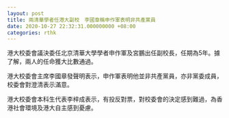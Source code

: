 ```yaml
---
layout: post
title: 兩清華學者任港大副校　李國章稱申作軍表明非共產黨員
date: 2020-10-27 22:32:31.000000000 +08:00
categories: rthk
---
```


港大校委會議決委任北京清華大學學者申作軍及宮鵬出任副校長，任期為5年。據了解，兩人的任命獲大比數通過。

港大校委會主席李國章發聲明表示，申作軍表明他並非共產黨員，亦非黨委成員，校委會對澄清表示滿意。

港大校委會本科生代表李梓成表示，有投反對票，對校委會的決定感到難過，為香港社會環境及港大自主感到憂慮。
